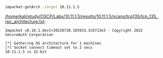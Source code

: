 ```bash
impacket-getArch -target 10.11.1.5
```

[/home/kali/study/OSCP/Labs/10.11.1.5/results/10.11.1.5/scans/tcp135/tcp_135_rpc_architecture.txt](file:///home/kali/study/OSCP/Labs/10.11.1.5/results/10.11.1.5/scans/tcp135/tcp_135_rpc_architecture.txt):

```
Impacket v0.10.1.dev1+20220720.103933.3c6713e3 - Copyright 2022 SecureAuth Corporation

[*] Gathering OS architecture for 1 machines
[*] Socket connect timeout set to 2 secs
10.11.1.5 is 32-bit


```
